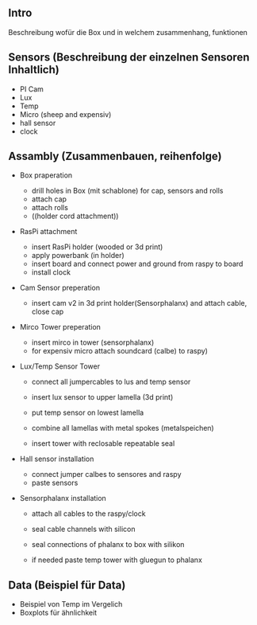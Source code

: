 ## Intro

Beschreibung wofür die Box und in welchem zusammenhang, funktionen

## Sensors (Beschreibung der einzelnen Sensoren Inhaltlich)

- PI Cam
- Lux
- Temp
- Micro (sheep and expensiv)
- hall sensor
- clock



## Assambly (Zusammenbauen, reihenfolge)

- Box praperation 

  - drill holes in Box (mit schablone) for cap, sensors and rolls
  - attach cap
  - attach rolls
  - ((holder cord attachment))

- RasPi attachment

  - insert RasPi holder (wooded or 3d print)
  - apply powerbank (in holder)
  - insert board and connect power and ground from raspy to board
  - install clock 

- Cam Sensor preperation

  - insert cam v2 in 3d print holder(Sensorphalanx) and attach cable, close cap

- Mirco Tower preperation

  - insert mirco in tower (sensorphalanx)
  - for expensiv micro attach soundcard (calbe) to raspy)

- Lux/Temp Sensor Tower

  - connect all jumpercables to lus and temp sensor

  - insert lux sensor to upper lamella (3d print)
  - put temp sensor on lowest lamella
  - combine all lamellas with metal spokes (metalspeichen)
  - insert tower with reclosable repeatable seal

- Hall sensor installation

  - connect jumper calbes to sensores and raspy
  - paste sensors 

- Sensorphalanx installation

  - attach all cables to the raspy/clock 

  - seal cable channels with silicon

  - seal connections of phalanx to box with silikon

  - if needed paste temp tower with gluegun to phalanx

    

## Data (Beispiel für Data)

- Beispiel von Temp im Vergelich
- Boxplots für ähnlichkeit